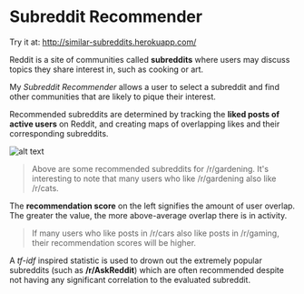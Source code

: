 # Subreddit Recommender

Try it at: http://similar-subreddits.herokuapp.com/

Reddit is a site of communities called **subreddits** where users may discuss topics they share interest in, such as cooking or art.

My *Subreddit Recommender* allows a user to select a subreddit and find other communities that are likely to pique their interest. 

Recommended subreddits are determined by tracking the **liked posts of active users** on Reddit, and creating maps of overlapping likes and their corresponding subreddits.

![alt text](https://github.com/nalimuradov/Subreddit_Recommender/blob/master/static/rdt_rcmnd.png "gardening subreddit recommendations")

> Above are some recommended subreddits for /r/gardening. It's interesting to note that many users who like /r/gardening also like /r/cats.

The **recommendation score** on the left signifies the amount of user overlap. The greater the value, the more above-average overlap there is in activity. 

> If many users who like posts in /r/cars also like posts in /r/gaming, their recommendation scores will be higher.

A *tf-idf* inspired statistic is used to drown out the extremely popular subreddits (such as **/r/AskReddit**) which are often recommended despite not having any significant correlation to the evaluated subreddit.



